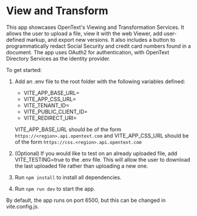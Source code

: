 # View and Transform

This app showcases OpenText's Viewing and Transformation Services. It allows the user to upload a file, view it with the web Viewer, add user-defined markup, and export new versions. It also includes a button to programmatically redact Social Security and credit card numbers found in a document. The app uses OAuth2 for authentication, with OpenText Directory Services as the identity provider. 

To get started:
1. Add an .env file to the root folder with the following variables defined:
    * VITE_APP_BASE_URL=
    * VITE_APP_CSS_URL=
    * VITE_TENANT_ID=
    * VITE_PUBLIC_CLIENT_ID=
    * VITE_REDIRECT_URI=
   
   VITE_APP_BASE_URL should be of the form `https://<region>.api.opentext.com` and VITE_APP_CSS_URL should be of the form `https://css.<region>.api.opentext.com`
2. (Optional) If you would like to test on an already uploaded file, add VITE_TESTING=true to the .env file. This will allow the user to download the last uploaded file rather than uploading a new one.
3. Run `npm install` to install all dependencies.
4. Run `npm run dev` to start the app.

By default, the app runs on port 6500, but this can be changed in vite.config.js.

